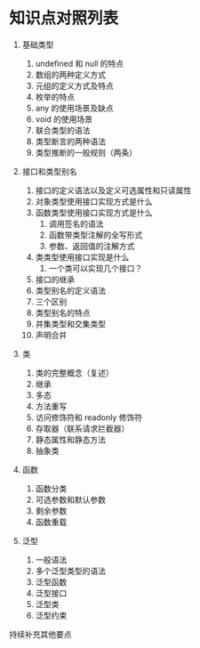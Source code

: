 # 知识点对照列表

1. 基础类型
   1. undefined 和 null 的特点
   2. 数组的两种定义方式
   3. 元组的定义方式及特点
   4. 枚举的特点
   5. any 的使用场景及缺点
   6. void 的使用场景
   7. 联合类型的语法
   8. 类型断言的两种语法
   9. 类型推断的一般规则（两条）
2. 接口和类型别名

   1. 接口的定义语法以及定义可选属性和只读属性
   2. 对象类型使用接口实现方式是什么
   3. 函数类型使用接口实现方式是什么
      1. 调用签名的语法
      2. 函数带类型注解的全写形式
      3. 参数、返回值的注解方式
   4. 类类型使用接口实现是什么
      1. 一个类可以实现几个接口？
   5. 接口的继承
   6. 类型别名的定义语法
   7. 三个区别
   8. 类型别名的特点
   9. 并集类型和交集类型
   10. 声明合并

3. 类

   1. 类的完整概念（复述）
   2. 继承
   3. 多态
   4. 方法重写
   5. 访问修饰符和 readonly 修饰符
   6. 存取器（联系请求拦截器）
   7. 静态属性和静态方法
   8. 抽象类

4. 函数
   1. 函数分类
   2. 可选参数和默认参数
   3. 剩余参数
   4. 函数重载
5. 泛型
   1. 一般语法
   2. 多个泛型类型的语法
   3. 泛型函数
   4. 泛型接口
   5. 泛型类
   6. 泛型约束

持续补充其他要点

